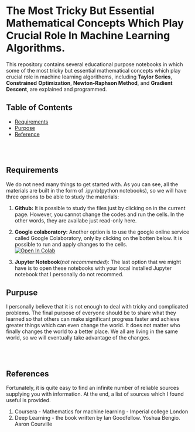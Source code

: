 # **The Most Tricky But Essential Mathematical Concepts Which Play Crucial Role In Machine Learning Algorithms.**

This repository contains several educational purpose notebooks in which some of the most tricky but essential mathematical concepts which play crucial role in machine learning algorithems, including **Taylor Series**, **Constrained** **Optimization**, **Newton-Raphson Method**, and **Gradient Descent**, are explained and programmed.
<br> 

## **Table of Contents**
- <a href='#requirements'>Requirements</a>
- <a href='#Purpose'>Purpose</a>
- <a href='#references'>Reference</a>
<br>
<br>

## **Requirements**
We do not need many things to get started with. As you can see, all the materials are built in the form of .ipynb(python notebooks), so we will have three oprions to be able to study the materials:
  1. **Github:**
   It is possible to study the files just by clicking on in the current page. However, you cannot change the codes and run the cells. In the other words, they are availabe just read-only here.

  2. **Google colaboratory:** Another option is to use the google online service called Google Colaboratory, only by clicking on the botten below. It is possible to run and apply changes to the cells.<br> [![Open In Colab](https://colab.research.google.com/assets/colab-badge.svg)](https://drive.google.com/file/d/12v347FZdJ-jbrPxP2cGQhD_UeMa91IfX/view?usp=sharing)

  3. **Jupyter Notebook**(*not recommended*):
  The last option that we might have is to open these notebooks with your local installed Jupyter notebook that I personally do not recommed.

## **Purpuse**
I personally believe that it is not enough to deal with tricky and complicated problems. The final purpose of everyone should be to share what they learned so that others can make significant progress faster and achieve greater things which can even change the world. It does not matter who finally changes the world to a better place. We all are living in the same world, so we will eventually take advantage of the changes.

<br><br>
## **References**
Fortunately, it is quite easy to find an infinite number of reliable sources supplying you with information. At the end, a list of sources which I found useful is provided.
  1. Coursera - Mathematics for machine learning - Imperial college London
  2. Deep Learning - the book written by Ian Goodfellow. Yoshua Bengio. Aaron Courville 
